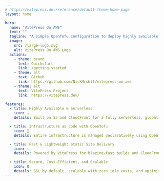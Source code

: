 ```yaml
---
# https://vitepress.dev/reference/default-theme-home-page
layout: home

hero:
  name: "VitePress On AWS"
  text: ""
  tagline: "A simple OpenTofu configuration to deploy highly available VitePress site on AWS using S3 and Cloudfront."
  image:
    src: /large-logo.svg
    alt: VitePress On AWS Logo
  actions:
    - theme: brand
      text: Quickstart
      link: /getting-started
    - theme: alt
      text: Github
      link: https://github.com/NickMrshll/vitepress-on-aws
    - theme: alt
      text: VitePress Project
      link: https://vitepress.dev/

features:
  - title: Highly Available & Serverless
    icon: ☁️
    details: Built on S3 and CloudFront for a fully serverless, globally distributed, and fault-tolerant architecture.

  - title: Infrastructure as Code with OpenTofu
    icon: 🧱
    details: Entire infrastructure is managed declaratively using OpenTofu, enabling automated, versioned, and repeatable deployments.

  - title: Fast & Lightweight Static Site Delivery
    icon: ⚡
    details: Powered by VitePress for blazing-fast builds and CloudFront CDN for instant content delivery at the edge.

  - title: Secure, Cost-Efficient, and Scalable
    icon: 🔒
    details: SSL by default, scalable with zero idle costs, and optimized for both performance and budget.
---
```

